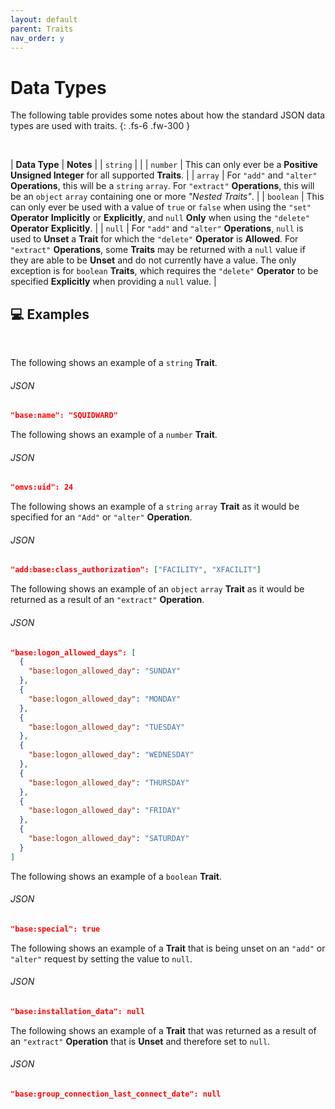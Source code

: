 ```yaml
---
layout: default
parent: Traits
nav_order: y
---
```


# Data Types

The following table provides some notes about how the standard JSON data types are used with traits.
{: .fs-6 .fw-300 }

&nbsp;

| **Data Type** | **Notes** |
| `string` |  |
| `number` | This can only ever be a **Positive Unsigned Integer** for all supported **Traits**. |
| `array` | For `"add"` and `"alter"` **Operations**, this will be a `string` `array`. For `"extract"` **Operations**, this will be an `object` `array` containing one or more *"Nested Traits"*. |
| `boolean` | This can only ever be used with a value of `true` or `false` when using the `"set"` **Operator** **Implicitly** or **Explicitly**, and `null` **Only** when using the `"delete"` **Operator** **Explicitly**. |
| `null` | For `"add"` and `"alter"` **Operations**, `null` is used to **Unset** a **Trait** for which the `"delete"` **Operator** is **Allowed**. For `"extract"` **Operations**, some **Traits** may be returned with a `null` value if they are able to be **Unset** and do not currently have a value. The only exception is for `boolean` **Traits**, which requires the `"delete"` **Operator** to be specified **Explicitly** when providing a `null` value. |

## 💻 Examples

&nbsp;

The following shows an example of a `string` **Trait**.

###### JSON
```json
"base:name": "SQUIDWARD"
```

The following shows an example of a `number` **Trait**.

###### JSON
```json
"omvs:uid": 24
```

The following shows an example of a `string` `array` **Trait** as it would be specified for an `"Add"` or `"alter"` **Operation**.

###### JSON
```json
"add:base:class_authorization": ["FACILITY", "XFACILIT"]
```

The following shows an example of an `object` `array` **Trait** as it would be returned as a result of an `"extract"` **Operation**.

###### JSON
```json
"base:logon_allowed_days": [
  {
    "base:logon_allowed_day": "SUNDAY"
  },
  {
    "base:logon_allowed_day": "MONDAY"
  },
  {
    "base:logon_allowed_day": "TUESDAY"
  },
  {
    "base:logon_allowed_day": "WEDNESDAY"
  },
  {
    "base:logon_allowed_day": "THURSDAY"
  },
  {
    "base:logon_allowed_day": "FRIDAY"
  },
  {
    "base:logon_allowed_day": "SATURDAY"
  }
]
```

The following shows an example of a `boolean` **Trait**.

###### JSON
```json
"base:special": true
```

The following shows an example of a **Trait** that is being unset on an `"add"` or `"alter"` request by setting the value to `null`.

###### JSON
```json
"base:installation_data": null
```

The following shows an example of a **Trait** that was returned as a result of an `"extract"` **Operation** that is **Unset** and therefore set to `null`.

###### JSON
```json
"base:group_connection_last_connect_date": null
```
